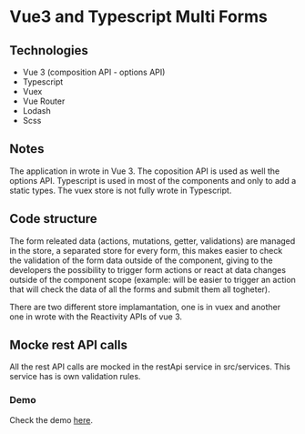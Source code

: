 # Vue3 and Typescript Multi Forms

## Technologies

* Vue 3 (composition API - options API)
* Typescript
* Vuex
* Vue Router
* Lodash
* Scss

## Notes

The application in wrote in Vue 3. The coposition API is used as well the options API.
Typescript is used in most of the components and only to add a static types.
The vuex store is not fully wrote in Typescript.

## Code structure

The form releated data (actions, mutations, getter, validations) are managed in the store, 
a separated store for every form, this makes easier to check the validation of the form data outside of the component,
giving to the developers the possibility to trigger form actions or react at data changes outside of the component scope
(example: will be easier to trigger an action that will check the data of all the forms and submit them all togheter).

There are two different store implamantation, one is in vuex and another one in wrote with the Reactivity APIs of vue 3.




## Mocke rest API calls

All the rest API calls are mocked in the restApi service in src/services.
This service has is own validation rules.


### Demo
Check the demo [here](https://cli.vuejs.org/config/).
